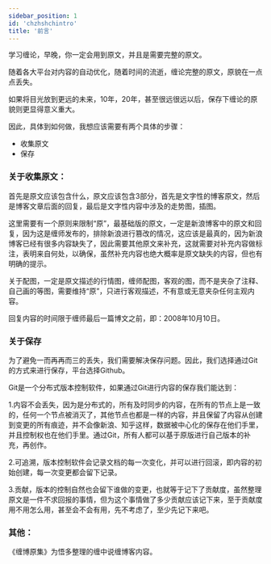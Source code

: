 ```yaml
---
sidebar_position: 1
id: 'chzhshchintro'
title: '前言'
---
```


学习缠论，早晚，你一定会用到原文，并且是需要完整的原文。

随着各大平台对内容的自动优化，随着时间的流逝，缠论完整的原文，原貌在一点点丢失。

如果将目光放到更远的未来，10年，20年，甚至很远很远以后，保存下缠论的原貌则更显得意义重大。

因此，具体到如何做，我想应该需要有两个具体的步骤：
* 收集原文
* 保存

### 关于收集原文：

首先是原文应该包含什么，原文应该包含3部分，首先是文字性的博客原文，然后是博客文章后面的回复，最后是文字性内容中涉及的走势图，插图。

这里需要有一个原则来限制“原”，最基础版的原文，一定是新浪博客中的原文和回复，因为这是缠师发布的，排除新浪进行篡改的情况，这应该是最真的，因为新浪博客已经有很多内容缺失了，因此需要其他原文来补充，这就需要对补充内容做标注，表明来自何处，以确保，虽然补充内容也绝大概率是原文缺失的内容，但也有明确的提示。

关于配图，一定是原文描述的行情图，缠师配图，客观的图，而不是夹杂了注释、自己画的等图，需要维持“原”，只进行客观描述，不有意或无意夹杂任何主观内容。

回复内容的时间限于缠师最后一篇博文之前，即：2008年10月10日。

### 关于保存

为了避免一而再再而三的丢失，我们需要解决保存问题。因此，我们选择通过Git的方式来进行保存，平台选择Github。

Git是一个分布式版本控制软件，如果通过Git进行内容的保存我们能达到：

1.内容不会丢失，因为是分布式的，所有及时同步的内容，在所有的节点上是一致的，任何一个节点被消灭了，其他节点也都是一样的内容，并且保留了内容从创建到变更的所有痕迹，并不会像新浪、知乎这样，数据被中心化的保存在他们手里，并且控制权也在他们手里。通过Git，所有人都可以基于原版进行自己版本的补充，再创作。

2.可追溯，版本控制软件会记录文档的每一次变化，并可以进行回滚，即内容的初始创建，每一次变更都会留下记录。

3.贡献，版本的控制自然也会留下谁做的变更，也就等于记下了贡献度，虽然整理原文是一件不求回报的事情，但为这个事情做了多少贡献应该记下来，至于贡献度用不用怎么用，甚至会不会有用，先不考虑了，至少先记下来吧。

### 其他：

《缠博原集》为悟多整理的缠中说缠博客内容。

